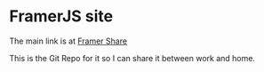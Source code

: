 # FramerJS site

The main link is at [Framer Share](http://share.framerjs.com/i1acxa6tfdy4/)

This is the Git Repo for it so I can share it between work and home.
